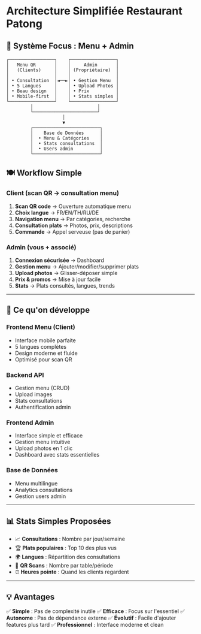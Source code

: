 # Architecture Simplifiée Restaurant Patong

## 🎯 Système Focus : Menu + Admin

```
┌─────────────────┐    ┌─────────────────┐
│   Menu QR       │    │     Admin       │
│   (Clients)     │    │ (Propriétaire)  │
│                 │    │                 │
│ • Consultation  │◄──►│ • Gestion Menu  │
│ • 5 Langues     │    │ • Upload Photos │
│ • Beau design   │    │ • Prix          │
│ • Mobile-first  │    │ • Stats simples │
└─────────────────┘    └─────────────────┘
         │                        │
         └────────────────────────┘
                     │
                     ▼
         ┌─────────────────────────┐
         │    Base de Données      │
         │  • Menu & Catégories    │
         │  • Stats consultations  │
         │  • Users admin          │
         └─────────────────────────┘
```

## 🍽️ Workflow Simple

### **Client** (scan QR → consultation menu)
1. **Scan QR code** → Ouverture automatique menu
2. **Choix langue** → FR/EN/TH/RU/DE
3. **Navigation menu** → Par catégories, recherche
4. **Consultation plats** → Photos, prix, descriptions
5. **Commande** → Appel serveuse (pas de panier)

### **Admin** (vous + associé)
1. **Connexion sécurisée** → Dashboard
2. **Gestion menu** → Ajouter/modifier/supprimer plats
3. **Upload photos** → Glisser-déposer simple
4. **Prix & promos** → Mise à jour facile
5. **Stats** → Plats consultés, langues, trends

---

## 🚀 Ce qu'on développe

### **Frontend Menu (Client)**
- Interface mobile parfaite
- 5 langues complètes
- Design moderne et fluide
- Optimisé pour scan QR

### **Backend API**
- Gestion menu (CRUD)
- Upload images
- Stats consultations
- Authentification admin

### **Frontend Admin**
- Interface simple et efficace
- Gestion menu intuitive
- Upload photos en 1 clic
- Dashboard avec stats essentielles

### **Base de Données**
- Menu multilingue
- Analytics consultations
- Gestion users admin

---

## 📊 Stats Simples Proposées

- 📈 **Consultations** : Nombre par jour/semaine
- 🏆 **Plats populaires** : Top 10 des plus vus
- 🌍 **Langues** : Répartition des consultations
- 📱 **QR Scans** : Nombre par table/période
- ⏰ **Heures pointe** : Quand les clients regardent

---

## 💡 Avantages

✅ **Simple** : Pas de complexité inutile
✅ **Efficace** : Focus sur l'essentiel
✅ **Autonome** : Pas de dépendance externe
✅ **Évolutif** : Facile d'ajouter features plus tard
✅ **Professionnel** : Interface moderne et clean